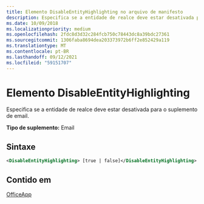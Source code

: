 ```yaml
---
title: Elemento DisableEntityHighlighting no arquivo de manifesto
description: Especifica se a entidade de realce deve estar desativada para o suplemento de email.
ms.date: 10/09/2018
ms.localizationpriority: medium
ms.openlocfilehash: 2fdc8d3d32c284fcb750c78443dc8a39bdc27361
ms.sourcegitcommit: 1306faba8694dea203373972b6ff2e852429a119
ms.translationtype: MT
ms.contentlocale: pt-BR
ms.lasthandoff: 09/12/2021
ms.locfileid: "59151707"
---
```

# <a name="disableentityhighlighting-element"></a>Elemento DisableEntityHighlighting

Especifica se a entidade de realce deve estar desativada para o suplemento de email.

**Tipo de suplemento:** Email

## <a name="syntax"></a>Sintaxe

```XML
<DisableEntityHighlighting> [true | false]</DisableEntityHighlighting>
```

## <a name="contained-in"></a>Contido em

[OfficeApp](officeapp.md)

